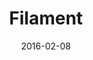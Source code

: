 ---
title: Filament
description: I designed a corporate identity that reflects the strong potential in online training, communicates with potential users as the company offers a vast and updated catalogue of IT courses.
client: 
skills:
  - Product Design
  - User Experience
  - User Interface
  - Interaction Design
date: 2016-02-08
finished: true
layout: work
permalink: false
thumbnail: static/filament.jpg
---